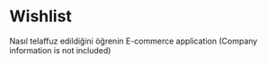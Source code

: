 # Wishlist
  Nasıl telaffuz edildiğini öğrenin E-commerce application (Company information is not included)
